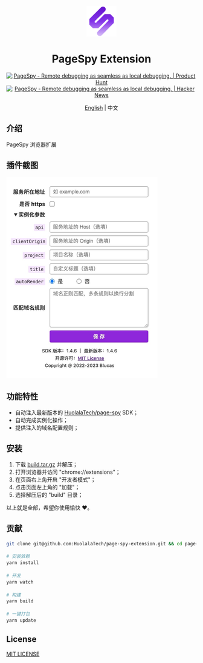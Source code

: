 <div align="center">
  <img src="public/icons/icon_48.png" height="80" />

# PageSpy Extension

<a href="https://www.producthunt.com/posts/pagespy?utm_source=badge-featured&utm_medium=badge&utm_souce=badge-pagespy" target="_blank"><img src="https://api.producthunt.com/widgets/embed-image/v1/featured.svg?post_id=429852&theme=light" alt="PageSpy - Remote&#0032;debugging&#0032;as&#0032;seamless&#0032;as&#0032;local&#0032;debugging&#0046; | Product Hunt" height="36" /></a> <a href="https://news.ycombinator.com/item?id=38679798" target="_blank"><img src="https://hackernews-badge.vercel.app/api?id=38679798" alt="PageSpy - Remote&#0032;debugging&#0032;as&#0032;seamless&#0032;as&#0032;local&#0032;debugging&#0046; | Hacker News" height="36" /></a>

[English](./README.md) | 中文

</div>

## 介绍

PageSpy 浏览器扩展

## 插件截图

<img src="./.github/assets/screenshot.jpg" width="400" />

## 功能特性

- 自动注入最新版本的 [HuolalaTech/page-spy](https://github.com/HuolalaTech/page-spy/) SDK；
- 自动完成实例化操作；
- 提供注入的域名配置规则；

## 安装

1. 下载 [build.tar.gz](./build.tar.gz) 并解压；
2. 打开浏览器并访问 "chrome://extensions"；
3. 在页面右上角开启 "开发者模式"；
4. 点击页面左上角的 "加载"；
5. 选择解压后的 "build" 目录；

以上就是全部，希望你使用愉快 ❤️。

## 贡献

```bash
git clone git@github.com:HuolalaTech/page-spy-extension.git && cd page-spy-extension

# 安装依赖
yarn install

# 开发
yarn watch

# 构建
yarn build

# 一键打包
yarn update
```

## License

[MIT LICENSE](./LICENSE)
